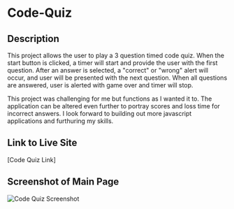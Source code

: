 # Code-Quiz

## Description

This project allows the user to play a 3 question timed code quiz. When the start button is clicked, a timer will start and provide the user with the first question. After an answer is selected, a "correct" or "wrong" alert will occur, and user will be presented with the next question. When all questions are answered, user is alerted with game over and timer will stop.

This project was challenging for me but functions as I wanted it to. The application can be altered even further to portray scores and loss time for incorrect answers. I look forward to building out more javascript applications and furthuring my skills.

## Link to Live Site

[Code Quiz Link]

## Screenshot of Main Page

![Code Quiz Screenshot](https://user-images.githubusercontent.com/75143471/107662497-5beb4800-6c58-11eb-99ca-b2af8f863291.png)
